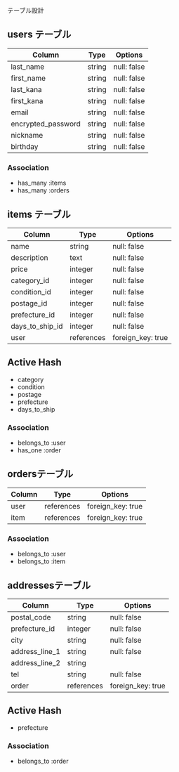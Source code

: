  テーブル設計

## users テーブル

| Column             | Type    | Options     |
| ------------------ | ------- | ----------- |
| last_name          | string  | null: false |
| first_name         | string  | null: false |
| last_kana          | string  | null: false |
| first_kana         | string  | null: false |
| email              | string  | null: false |
| encrypted_password | string  | null: false |
| nickname           | string  | null: false |
| birthday           | string  | null: false |

### Association

- has_many :items
- has_many :orders

## items テーブル

| Column          | Type       | Options           |
| --------------- | ---------- | ----------------- |
| name            | string     | null: false       |
| description     | text       | null: false       |
| price           | integer    | null: false       |
| category_id     | integer    | null: false       |
| condition_id    | integer    | null: false       |
| postage_id      | integer    | null: false       |
| prefecture_id   | integer    | null: false       |
| days_to_ship_id | integer    | null: false       |
| user            | references | foreign_key: true |

## Active Hash
- category
- condition
- postage
- prefecture
- days_to_ship

### Association

- belongs_to :user
- has_one    :order

##  ordersテーブル

| Column        | Type       | Options           |
| ------------- | ---------- | ------------------|
| user          | references | foreign_key: true |
| item          | references | foreign_key: true |

### Association
- belongs_to :user
- belongs_to :item

##  addressesテーブル

| Column         | Type       | Options           |
| -------------  | ---------- | ------------------|
| postal_code    | string     | null: false       |
| prefecture_id  | integer    | null: false       |
| city           | string     | null: false       |
| address_line_1 | string     | null: false       |
| address_line_2 | string     |                   |
| tel            | string     | null: false       |
| order          | references | foreign_key: true |


## Active Hash
- prefecture

### Association
- belongs_to :order
